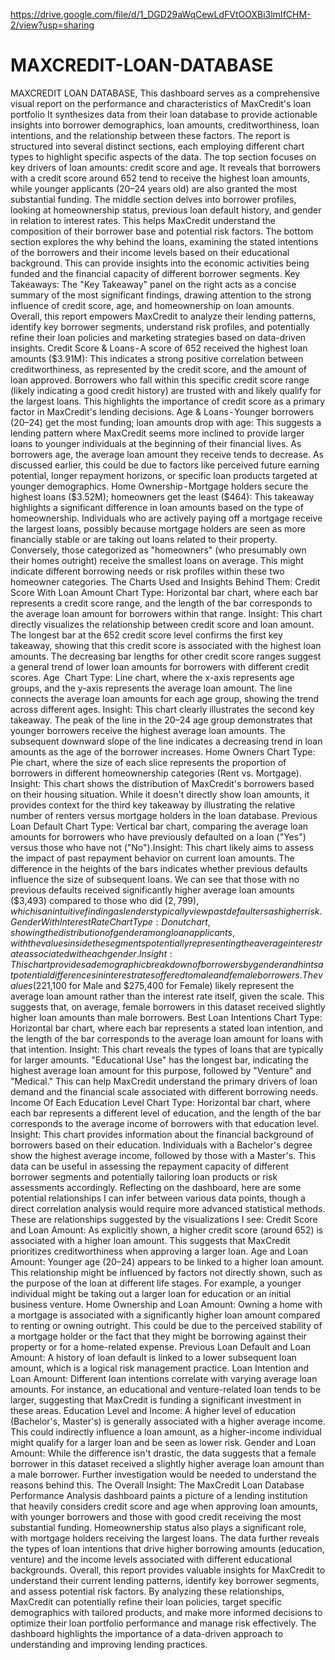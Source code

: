 https://drive.google.com/file/d/1_DGD29aWqCewLdFVtOOXBi3lmIfCHM-2/view?usp=sharing
# MAXCREDIT-LOAN-DATABASE
MAXCREDIT LOAN DATABASE, This dashboard serves as a comprehensive visual report on the performance and characteristics of MaxCredit's loan portfolio
It synthesizes data from their loan database to provide actionable insights into borrower demographics, loan amounts, creditworthiness, loan intentions, and the relationship between these factors. The report is structured into several distinct sections, each employing different chart types to highlight specific aspects of the data.
The top section focuses on key drivers of loan amounts: credit score and age. It reveals that borrowers with a credit score around 652 tend to receive the highest loan amounts, while younger applicants (20–24 years old) are also granted the most substantial funding. The middle section delves into borrower profiles, looking at homeownership status, previous loan default history, and gender in relation to interest rates. This helps MaxCredit understand the composition of their borrower base and potential risk factors. The bottom section explores the why behind the loans, examining the stated intentions of the borrowers and their income levels based on their educational background. This can provide insights into the economic activities being funded and the financial capacity of different borrower segments.
Key Takeaways:
The "Key Takeaway" panel on the right acts as a concise summary of the most significant findings, drawing attention to the strong influence of credit score, age, and homeownership on loan amounts. Overall, this report empowers MaxCredit to analyze their lending patterns, identify key borrower segments, understand risk profiles, and potentially refine their loan policies and marketing strategies based on data-driven insights.
Credit Score & Loans - A score of 652 received the highest loan amounts ($3.91M): This indicates a strong positive correlation between creditworthiness, as represented by the credit score, and the amount of loan approved. Borrowers who fall within this specific credit score range (likely indicating a good credit history) are trusted with and likely qualify for the largest loans. This highlights the importance of credit score as a primary factor in MaxCredit's lending decisions.
Age & Loans - Younger borrowers (20–24) get the most funding; loan amounts drop with age: This suggests a lending pattern where MaxCredit seems more inclined to provide larger loans to younger individuals at the beginning of their financial lives. As borrowers age, the average loan amount they receive tends to decrease. As discussed earlier, this could be due to factors like perceived future earning potential, longer repayment horizons, or specific loan products targeted at younger demographics.
Home Ownership - Mortgage holders secure the highest loans ($3.52M); homeowners get the least ($464): This takeaway highlights a significant difference in loan amounts based on the type of homeownership. Individuals who are actively paying off a mortgage receive the largest loans, possibly because mortgage holders are seen as more financially stable or are taking out loans related to their property. Conversely, those categorized as "homeowners" (who presumably own their homes outright) receive the smallest loans on average. This might indicate different borrowing needs or risk profiles within these two homeowner categories.
The Charts Used and Insights Behind Them:
Credit Score With Loan Amount
Chart Type: Horizontal bar chart, where each bar represents a credit score range, and the length of the bar corresponds to the average loan amount for borrowers within that range. Insight: This chart directly visualizes the relationship between credit score and loan amount. The longest bar at the 652 credit score level confirms the first key takeaway, showing that this credit score is associated with the highest loan amounts. The decreasing bar lengths for other credit score ranges suggest a general trend of lower loan amounts for borrowers with different credit scores.
Age 
Chart Type: Line chart, where the x-axis represents age groups, and the y-axis represents the average loan amount. The line connects the average loan amounts for each age group, showing the trend across different ages. Insight: This chart clearly illustrates the second key takeaway. The peak of the line in the 20–24 age group demonstrates that younger borrowers receive the highest average loan amounts. The subsequent downward slope of the line indicates a decreasing trend in loan amounts as the age of the borrower increases.
Home Owners Chart Type: Pie chart, where the size of each slice represents the proportion of borrowers in different homeownership categories (Rent vs. Mortgage). Insight: This chart shows the distribution of MaxCredit's borrowers based on their housing situation. While it doesn't directly show loan amounts, it provides context for the third key takeaway by illustrating the relative number of renters versus mortgage holders in the loan database.
Previous Loan Default Chart Type: Vertical bar chart, comparing the average loan amounts for borrowers who have previously defaulted on a loan ("Yes") versus those who have not ("No").Insight: This chart likely aims to assess the impact of past repayment behavior on current loan amounts. The difference in the heights of the bars indicates whether previous defaults influence the size of subsequent loans. We can see that those with no previous defaults received significantly higher average loan amounts ($3,493) compared to those who did ($2,799), which is an intuitive finding as lenders typically view past defaulters as higher risk.
Gender With Interest RateChart Type: Donut chart, showing the distribution of gender among loan applicants, with the values inside the segments potentially representing the average interest rate associated with each gender. Insight: This chart provides a demographic breakdown of borrowers by gender and hints at potential differences in interest rates offered to male and female borrowers. The values ($221,100 for Male and $275,400 for Female) likely represent the average loan amount rather than the interest rate itself, given the scale. This suggests that, on average, female borrowers in this dataset received slightly higher loan amounts than male borrowers.
Best Loan Intentions Chart Type: Horizontal bar chart, where each bar represents a stated loan intention, and the length of the bar corresponds to the average loan amount for loans with that intention. Insight: This chart reveals the types of loans that are typically for larger amounts. "Educational Use" has the longest bar, indicating the highest average loan amount for this purpose, followed by "Venture" and "Medical." This can help MaxCredit understand the primary drivers of loan demand and the financial scale associated with different borrowing needs.
Income Of Each Education Level Chart Type: Horizontal bar chart, where each bar represents a different level of education, and the length of the bar corresponds to the average income of borrowers with that education level. Insight: This chart provides information about the financial background of borrowers based on their education. Individuals with a Bachelor's degree show the highest average income, followed by those with a Master's. This data can be useful in assessing the repayment capacity of different borrower segments and potentially tailoring loan products or risk assessments accordingly.
Reflecting on the dashboard, here are some potential relationships I can infer between various data points, though a direct correlation analysis would require more advanced statistical methods. These are relationships suggested by the visualizations I see:
Credit Score and Loan Amount: As explicitly shown, a higher credit score (around 652) is associated with a higher loan amount. This suggests that MaxCredit prioritizes creditworthiness when approving a larger loan.
Age and Loan Amount: Younger age (20–24) appears to be linked to a higher loan amount. This relationship might be influenced by factors not directly shown, such as the purpose of the loan at different life stages. For example, a younger individual might be taking out a larger loan for education or an initial business venture.
Home Ownership and Loan Amount: Owning a home with a mortgage is associated with a significantly higher loan amount compared to renting or owning outright. This could be due to the perceived stability of a mortgage holder or the fact that they might be borrowing against their property or for a home-related expense.
Previous Loan Default and Loan Amount: A history of loan default is linked to a lower subsequent loan amount, which is a logical risk management practice.
Loan Intention and Loan Amount: Different loan intentions correlate with varying average loan amounts. For instance, an educational and venture-related loan tends to be larger, suggesting that MaxCredit is funding a significant investment in these areas.
Education Level and Income: A higher level of education (Bachelor's, Master's) is generally associated with a higher average income. This could indirectly influence a loan amount, as a higher-income individual might qualify for a larger loan and be seen as lower risk.
Gender and Loan Amount: While the difference isn't drastic, the data suggests that a female borrower in this dataset received a slightly higher average loan amount than a male borrower. Further investigation would be needed to understand the reasons behind this.
The Overall Insight:
The MaxCredit Loan Database Performance Analysis dashboard paints a picture of a lending institution that heavily considers credit score and age when approving loan amounts, with younger borrowers and those with good credit receiving the most substantial funding. Homeownership status also plays a significant role, with mortgage holders receiving the largest loans. The data further reveals the types of loan intentions that drive higher borrowing amounts (education, venture) and the income levels associated with different educational backgrounds.
Overall, this report provides valuable insights for MaxCredit to understand their current lending patterns, identify key borrower segments, and assess potential risk factors. By analyzing these relationships, MaxCredit can potentially refine their loan policies, target specific demographics with tailored products, and make more informed decisions to optimize their loan portfolio performance and manage risk effectively. The dashboard highlights the importance of a data-driven approach to understanding and improving lending practices.
